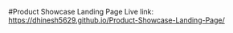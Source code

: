 #Product Showcase Landing Page
Live link: https://dhinesh5629.github.io/Product-Showcase-Landing-Page/
